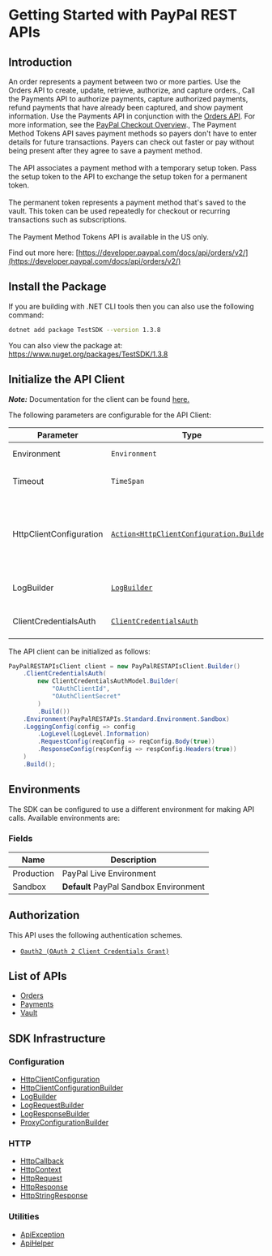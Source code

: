
# Getting Started with PayPal REST APIs

## Introduction

An order represents a payment between two or more parties. Use the Orders API to create, update, retrieve, authorize, and capture orders., Call the Payments API to authorize payments, capture authorized payments, refund payments that have already been captured, and show payment information. Use the Payments API in conjunction with the <a href="/docs/api/orders/v2/">Orders API</a>. For more information, see the <a href="/docs/checkout/">PayPal Checkout Overview</a>., The Payment Method Tokens API saves payment methods so payers don't have to enter details for future transactions. Payers can check out faster or pay without being present after they agree to save a payment method.<br><br>The API associates a payment method with a temporary setup token. Pass the setup token to the API to exchange the setup token for a permanent token.<br><br>The permanent token represents a payment method that's saved to the vault. This token can be used repeatedly for checkout or recurring transactions such as subscriptions.<br><br>The Payment Method Tokens API is available in the US only.

Find out more here: [https://developer.paypal.com/docs/api/orders/v2/](https://developer.paypal.com/docs/api/orders/v2/)

## Install the Package

If you are building with .NET CLI tools then you can also use the following command:

```bash
dotnet add package TestSDK --version 1.3.8
```

You can also view the package at:
https://www.nuget.org/packages/TestSDK/1.3.8

## Initialize the API Client

**_Note:_** Documentation for the client can be found [here.](https://www.github.com/tahaali2000/test-dotnet-sdk/tree/1.3.8/doc/client.md)

The following parameters are configurable for the API Client:

| Parameter | Type | Description |
|  --- | --- | --- |
| Environment | `Environment` | The API environment. <br> **Default: `Environment.Sandbox`** |
| Timeout | `TimeSpan` | Http client timeout.<br>*Default*: `TimeSpan.FromSeconds(100)` |
| HttpClientConfiguration | [`Action<HttpClientConfiguration.Builder>`](https://www.github.com/tahaali2000/test-dotnet-sdk/tree/1.3.8/doc/http-client-configuration-builder.md) | Action delegate that configures the HTTP client by using the HttpClientConfiguration.Builder for customizing API call settings.<br>*Default*: `new HttpClient()` |
| LogBuilder | [`LogBuilder`](https://www.github.com/tahaali2000/test-dotnet-sdk/tree/1.3.8/doc/log-builder.md) | Represents the logging configuration builder for API calls |
| ClientCredentialsAuth | [`ClientCredentialsAuth`](https://www.github.com/tahaali2000/test-dotnet-sdk/tree/1.3.8/doc/auth/oauth-2-client-credentials-grant.md) | The Credentials Setter for OAuth 2 Client Credentials Grant |

The API client can be initialized as follows:

```csharp
PayPalRESTAPIsClient client = new PayPalRESTAPIsClient.Builder()
    .ClientCredentialsAuth(
        new ClientCredentialsAuthModel.Builder(
            "OAuthClientId",
            "OAuthClientSecret"
        )
        .Build())
    .Environment(PayPalRESTAPIs.Standard.Environment.Sandbox)
    .LoggingConfig(config => config
        .LogLevel(LogLevel.Information)
        .RequestConfig(reqConfig => reqConfig.Body(true))
        .ResponseConfig(respConfig => respConfig.Headers(true))
    )
    .Build();
```

## Environments

The SDK can be configured to use a different environment for making API calls. Available environments are:

### Fields

| Name | Description |
|  --- | --- |
| Production | PayPal Live Environment |
| Sandbox | **Default** PayPal Sandbox Environment |

## Authorization

This API uses the following authentication schemes.

* [`Oauth2 (OAuth 2 Client Credentials Grant)`](https://www.github.com/tahaali2000/test-dotnet-sdk/tree/1.3.8/doc/auth/oauth-2-client-credentials-grant.md)

## List of APIs

* [Orders](https://www.github.com/tahaali2000/test-dotnet-sdk/tree/1.3.8/doc/controllers/orders.md)
* [Payments](https://www.github.com/tahaali2000/test-dotnet-sdk/tree/1.3.8/doc/controllers/payments.md)
* [Vault](https://www.github.com/tahaali2000/test-dotnet-sdk/tree/1.3.8/doc/controllers/vault.md)

## SDK Infrastructure

### Configuration

* [HttpClientConfiguration](https://www.github.com/tahaali2000/test-dotnet-sdk/tree/1.3.8/doc/http-client-configuration.md)
* [HttpClientConfigurationBuilder](https://www.github.com/tahaali2000/test-dotnet-sdk/tree/1.3.8/doc/http-client-configuration-builder.md)
* [LogBuilder](https://www.github.com/tahaali2000/test-dotnet-sdk/tree/1.3.8/doc/log-builder.md)
* [LogRequestBuilder](https://www.github.com/tahaali2000/test-dotnet-sdk/tree/1.3.8/doc/log-request-builder.md)
* [LogResponseBuilder](https://www.github.com/tahaali2000/test-dotnet-sdk/tree/1.3.8/doc/log-response-builder.md)
* [ProxyConfigurationBuilder](https://www.github.com/tahaali2000/test-dotnet-sdk/tree/1.3.8/doc/proxy-configuration-builder.md)

### HTTP

* [HttpCallback](https://www.github.com/tahaali2000/test-dotnet-sdk/tree/1.3.8/doc/http-callback.md)
* [HttpContext](https://www.github.com/tahaali2000/test-dotnet-sdk/tree/1.3.8/doc/http-context.md)
* [HttpRequest](https://www.github.com/tahaali2000/test-dotnet-sdk/tree/1.3.8/doc/http-request.md)
* [HttpResponse](https://www.github.com/tahaali2000/test-dotnet-sdk/tree/1.3.8/doc/http-response.md)
* [HttpStringResponse](https://www.github.com/tahaali2000/test-dotnet-sdk/tree/1.3.8/doc/http-string-response.md)

### Utilities

* [ApiException](https://www.github.com/tahaali2000/test-dotnet-sdk/tree/1.3.8/doc/api-exception.md)
* [ApiHelper](https://www.github.com/tahaali2000/test-dotnet-sdk/tree/1.3.8/doc/api-helper.md)

